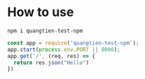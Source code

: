 # How to use

```
npm i quangtien-test-npm
```

```javascript
const app = require('quangtien-test-npm');
app.start(process.env.PORT || 8000);
app.get('/', (req, res) => {
  return res.json("Hello")
})
```
